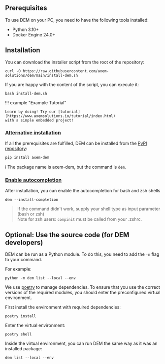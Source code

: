 ## **Prerequisites**

To use DEM on your PC, you need to have the following tools installed:

- Python 3.10+
- Docker Engine 24.0+


## **Installation**


You can download the installer script from the root of the repository:

    curl -O https://raw.githubusercontent.com/axem-solutions/dem/main/install-dem.sh

If you are happy with the content of the script, you can execute it:

    bash install-dem.sh

!!! example "Example Tutorial"

    Learn by doing! Try our [tutorial](https://www.axemsolutions.io/tutorial/index.html) 
    with a simple embedded project!


### <ins>Alternative installation</ins>

If all the prerequisites are fulfilled, DEM can be installed from the 
[PyPI repository](https://pypi.org/project/axem-dem/):

    pip install axem-dem

:information_source: The package name is axem-dem, but the command is `dem`.

### <ins>Enable autocompletion</ins>

After installation, you can enable the autocompletion for bash and zsh shells

    dem --install-completion

> If the command didn't work, supply your shell type as input parameter (bash or zsh)  
> Note for zsh users: `compinit` must be called from your .zshrc.

## **Optional: Use the source code (for DEM developers)**

DEM can be run as a Python module. To do this, you need to add the `-m` flag to your command.

For example:

    python -m dem list --local --env

We use [poetry](https://python-poetry.org/) to manage dependencies. To ensure that you use the 
correct versions of the required modules, you should enter the preconfigured virtual environment.

First install the environment with required dependencies:

    poetry install

Enter the virtual environment:

    poetry shell

Inside the virtual environment, you can run DEM the same way as it was an installed package:

    dem list --local --env